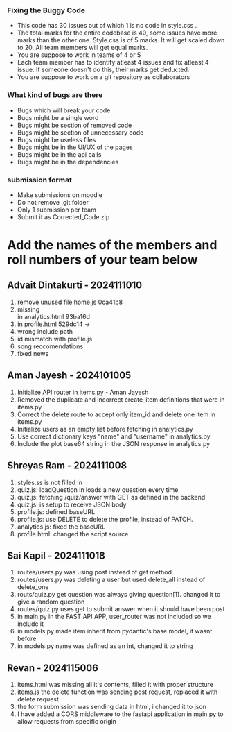 ### Fixing the Buggy Code

- This code has 30 issues out of which 1 is no code in style.css . 
- The total marks for the entire codebase is 40, some issues have more marks than the other one. Style.css is of 5 marks. It will get scaled down to 20. All team members will get equal marks.
- You are suppose to work in teams of 4 or 5
- Each team member has to identify atleast 4 issues and fix atleast 4 issue. If someone doesn't do this, their marks get deducted.
- You are suppose to work on a git repository as collaborators

### What kind of bugs are there

- Bugs which will break your code
- Bugs might be a single word
- Bugs might be section of removed code
- Bugs might be section of unnecessary code
- Bugs might be useless files
- Bugs might be in the UI/UX of the pages
- Bugs might be in the api calls
- Bugs might be in the dependencies  

### submission format

- Make submissions on moodle
- Do not remove .git folder 
- Only 1 submission per team
- Submit it as Corrected_Code.zip

# Add the names of the members and roll numbers of your team below

## Advait Dintakurti - 2024111010
1. remove unused file home.js 0ca41b8
2. missing <nav> in analytics.html  93ba16d
3. in profile.html 529dc14 ->
4. wrong include path
5. id mismatch with profile.js
6. song reccomendations
7. fixed news

## Aman Jayesh - 2024101005
1. Initialize API router in items.py - Aman Jayesh
2. Removed the duplicate and incorrect create_item definitions that were in items.py
3. Correct the delete route to accept only item_id and delete one item in items.py
4. Initialize users as an empty list before fetching in analytics.py
5. Use correct dictionary keys "name" and "username" in analytics.py
6. Include the plot base64 string in the JSON response in analytics.py

## Shreyas Ram - 2024111008
1. styles.ss is not filled in
2. quiz.js: loadQuestion in loads a new question every time
3. quiz.js: fetching /quiz/answer with GET as defined in the backend
4. quiz.js: is setup to receive JSON body
5. profile.js: defined baseURL
6. profile.js: use DELETE to delete the profile, instead of PATCH.
7. analytics.js: fixed the baseURL
8. profile.html: changed the script source

## Sai Kapil - 2024111018
 1. routes/users.py was using post instead of get method
 2. routes/users.py was deleting a user but used delete_all instead of delete_one
 3. routs/quiz.py get question was always giving question[1]. changed it to give a random question
 4. routes/quiz.py uses get to submit answer when it should have been post
 5. in main.py in the FAST API APP, user_router was not included so we include it
 6. in models.py made item inherit from pydantic's base model, it wasnt before
 7. in models.py name was defined as an int, changed it to string


## Revan - 2024115006
1. items.html was missing all it's contents, filled it with proper structure
2. items.js the delete function was sending post request, replaced it with delete request
3. the form submission was sending data in html, i changed it to json
4. I have added a CORS middleware to the fastapi application in main.py to allow requests from specific origin